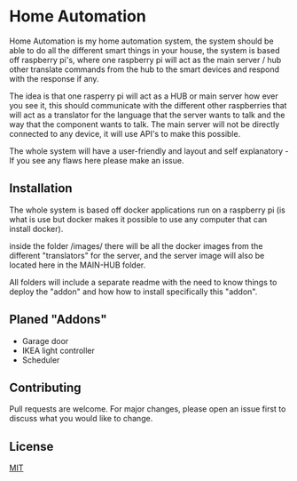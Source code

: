 # Home Automation

Home Automation is my home automation system, the system should be able to do all the different smart things in your house, the system is based off raspberry pi's, where one raspberry pi will act as the main server / hub other translate commands from the hub to the smart devices and respond with the response if any.

The idea is that one rasperry pi will act as a HUB or main server how ever you see it, this should communicate with the different other raspberries that will act as a translator for the language that the server wants to talk and the way that the component wants to talk. The main server will not be directly connected to any device, it will use API's to make this possible.

The whole system will have a user-friendly and layout and self explanatory - If you see any flaws here please make an issue.

## Installation

The whole system is based off docker applications run on a raspberry pi (is what is use but docker makes it possible to use any computer that can install docker).

inside the folder /images/ there will be all the docker images from the different "translators" for the server, and the server image will also be located here in the MAIN-HUB folder.

All folders will include a separate readme with the need to know things to deploy the "addon" and how how to install specifically this "addon".

## Planed "Addons"
* Garage door
* IKEA light controller
* Scheduler

## Contributing
Pull requests are welcome. For major changes, please open an issue first to discuss what you would like to change.

## License
[MIT](https://choosealicense.com/licenses/mit/)
